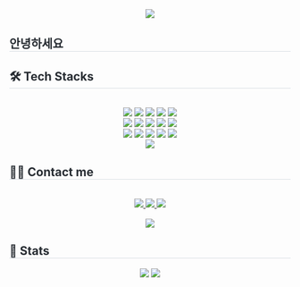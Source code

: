 <div align= "center">
    <img src="https://capsule-render.vercel.app/api?type=waving&color=0:ffffff,100:030202&height=180&text=Welcome%20to%20zini's%20github&animation=fadeIn&fontColor=000000&fontSize=50" />
    </div>
    <div style="text-align: left;"> 
    <h2 style="border-bottom: 1px solid #d8dee4; color: #282d33;"> 안녕하세요 </h2>  
    <div style="font-weight: 700; font-size: 15px; text-align: left; color: #282d33;">  </div> 
    </div>
    <div style="text-align: left;">
    <h2 style="border-bottom: 1px solid #d8dee4; color: #282d33;"> 🛠️ Tech Stacks </h2> <br> 
    <div  align= "center"> <img src="https://img.shields.io/badge/Discord-5865F2?style=social&logo=Discord&logoColor=white">
          <img src="https://img.shields.io/badge/Expo-000020?style=social&logo=Expo&logoColor=white">
          <img src="https://img.shields.io/badge/Figma-F24E1E?style=social&logo=Figma&logoColor=white">
          <img src="https://img.shields.io/badge/Firebase-FFCA28?style=social&logo=Firebase&logoColor=white">
          <img src="https://img.shields.io/badge/Git-F05032?style=social&logo=Git&logoColor=white">
          <br/><img src="https://img.shields.io/badge/Github-181717?style=social&logo=Github&logoColor=white">
          <img src="https://img.shields.io/badge/Javascript-F7DF1E?style=social&logo=Javascript&logoColor=white">
          <img src="https://img.shields.io/badge/Node.js-339933?style=social&logo=Node.js&logoColor=white">
          <img src="https://img.shields.io/badge/Notion-000000?style=social&logo=Notion&logoColor=white">
          <img src="https://img.shields.io/badge/React-61DAFB?style=social&logo=React&logoColor=white">
          <br/><img src="https://img.shields.io/badge/ReactNative-61DAFB?style=social&logo=React&logoColor=white">
          <img src="https://img.shields.io/badge/Recoil-0179f3?style=social&logo=Recoil&logoColor=white">
          <img src="https://img.shields.io/badge/Redux-764ABC?style=social&logo=Redux&logoColor=white">
          <img src="https://img.shields.io/badge/Sass-CC6699?style=social&logo=Sass&logoColor=white">
          <img src="https://img.shields.io/badge/Vercel-000000?style=social&logo=Vercel&logoColor=white">
          <br/><img src="https://img.shields.io/badge/StyledComponents-DB7093?style=social&logo=StyledComponents&logoColor=white">
          </div>
    </div>
    <div style="text-align: left;">
    <h2 style="border-bottom: 1px solid #d8dee4; color: #282d33;"> 🧑‍💻 Contact me </h2> <br> 
    <div align= "center"> <a href=https://www.instagram.com/as_zini/?hl=ko> <img src="https://img.shields.io/badge/Instagram-E4405F?style=social&logo=Instagram&logoColor=white&link=https://www.instagram.com/as_zini/?hl=ko"> </a>
         <a href=> <img src="https://img.shields.io/badge/Notion-000000?style=social&logo=Notion&logoColor=white&link="> </a>
         <a href=> <img src="https://img.shields.io/badge/Velog-20C997?style=social&logo=Velog&logoColor=white&link="> </a>
          </div>  <br> 
    <div align= "center"> <a href="https://hits.seeyoufarm.com"> <img src="https://hits.seeyoufarm.com/api/count/incr/badge.svg?url=https%3A%2F%2Fgithub.com%2Fas-zini%2F&count_bg=%23000000&title_bg=%23000000&icon=github.svg&icon_color=%23FFFFFF&title=GitHub&edge_flat=false"/></a>
       </div> 
    </div>
    <div style="text-align: left;"> 
    <h2 style="border-bottom: 1px solid #d8dee4; color: #282d33;"> 🏅 Stats </h2> <div align= "center"> <img src="https://github-readme-stats.vercel.app/api?username=as-zini&show_icons=true&theme=radical"/> 
        <img src="https://github-readme-stats.vercel.app/api/top-langs/?username=as-zini&layout=compact&bg_color=180,000000,&title_color=000000&text_color=000000"
          /> 
        
    
    
    
